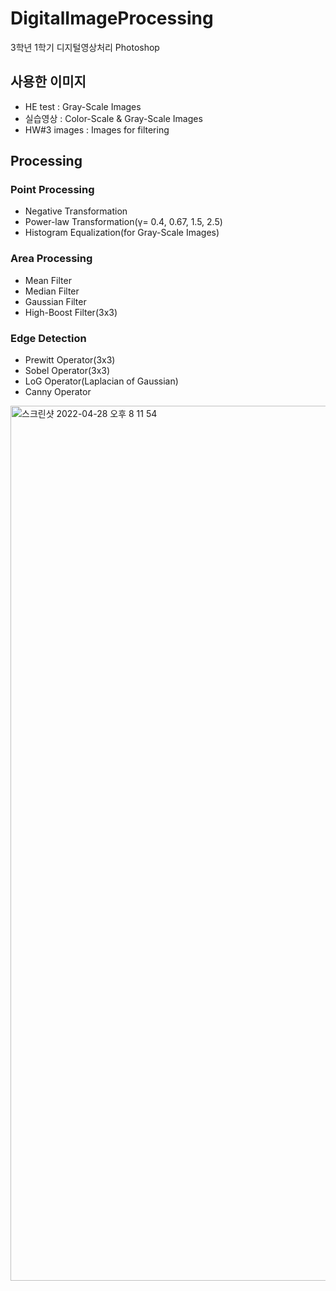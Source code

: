 # DigitalImageProcessing
3학년 1학기 디지털영상처리 Photoshop

## 사용한 이미지
- HE test : Gray-Scale Images
- 실습영상 : Color-Scale & Gray-Scale Images
- HW#3 images : Images for filtering

## Processing
### Point Processing
- Negative Transformation
- Power-law Transformation(γ= 0.4, 0.67, 1.5, 2.5)
- Histogram Equalization(for Gray-Scale Images)
### Area Processing
- Mean Filter
- Median Filter
- Gaussian Filter
- High-Boost Filter(3x3)
### Edge Detection
- Prewitt Operator(3x3)
- Sobel Operator(3x3)
- LoG Operator(Laplacian of Gaussian)
- Canny Operator

<img width="1400" alt="스크린샷 2022-04-28 오후 8 11 54" src="https://user-images.githubusercontent.com/82302700/165740427-533ebd47-9b28-40ae-bafa-3776c0b3ed91.png">


